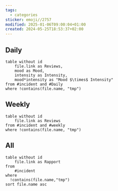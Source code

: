 ```yaml
---
tags:
  - categories
sticker: emoji//2757
modified: 2025-01-06T09:00:04+01:00
created: 2024-05-25T18:53:37+02:00
---
```


## Daily
```dataview
table without id
	file.link as Reviews,
	mood as Mood,
	intensity as Intensity,
	mood*intensity as "Mood $\times$ Intensity"
from #incident and #Daily 
where !contains(file.name, "tmp")
```

## Weekly
```dataview
table without id
	file.link as Reviews
from #incident and #weekly  
where !contains(file.name, "tmp")
```

## All
```dataview
table without id
	file.link as Rapport
from
	#incident 
where
  !contains(file.name,"tmp")
sort file.name asc
```


